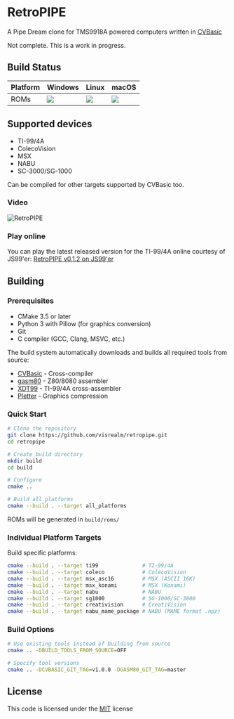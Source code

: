 # RetroPIPE

A Pipe Dream clone for TMS9918A powered computers written in [CVBasic](https://github.com/visrealm/CVBasic)

Not complete. This is a work in progress.

## Build Status

| Platform | Windows | Linux | macOS |
|----------|---------|-------|-------|
| ROMs | [![](https://github.com/visrealm/retropipe/actions/workflows/build-windows.yml/badge.svg)](https://github.com/visrealm/retropipe/actions/workflows/build-windows.yml) | [![](https://github.com/visrealm/retropipe/actions/workflows/build-linux.yml/badge.svg)](https://github.com/visrealm/retropipe/actions/workflows/build-linux.yml) | [![](https://github.com/visrealm/retropipe/actions/workflows/build-macos.yml/badge.svg)](https://github.com/visrealm/retropipe/actions/workflows/build-macos.yml) |

## Supported devices

* TI-99/4A
* ColecoVision
* MSX
* NABU
* SC-3000/SG-1000

Can be compiled for other targets supported by CVBasic too.

### Video

<p align="left"><img src="img/retropipe.gif" alt="RetroPIPE"></p>

### Play online

You can play the latest released version for the TI-99/4A online courtesy of JS99'er: [RetroPIPE v0.1.2 on JS99'er](https://js99er.net/#/?cartUrl=https:%2F%2Fgithub.com%2Fvisrealm%2Fretropipe%2Freleases%2Fdownload%2Fv0.1.2%2Fretropipe_v0-1-2_ti99_8.bin)

## Building

### Prerequisites

* CMake 3.5 or later
* Python 3 with Pillow (for graphics conversion)
* Git
* C compiler (GCC, Clang, MSVC, etc.)

The build system automatically downloads and builds all required tools from source:
* [CVBasic](https://github.com/nanochess/CVBasic) - Cross-compiler
* [gasm80](https://github.com/visrealm/gasm80) - Z80/8080 assembler
* [XDT99](https://github.com/endlos99/xdt99) - TI-99/4A cross-assembler
* [Pletter](https://github.com/nanochess/Pletter) - Graphics compression

### Quick Start

```bash
# Clone the repository
git clone https://github.com/visrealm/retropipe.git
cd retropipe

# Create build directory
mkdir build
cd build

# Configure
cmake ..

# Build all platforms
cmake --build . --target all_platforms
```

ROMs will be generated in `build/roms/`

### Individual Platform Targets

Build specific platforms:

```bash
cmake --build . --target ti99              # TI-99/4A
cmake --build . --target coleco            # ColecoVision
cmake --build . --target msx_asc16         # MSX (ASCII 16K)
cmake --build . --target msx_konami        # MSX (Konami)
cmake --build . --target nabu              # NABU
cmake --build . --target sg1000            # SG-1000/SC-3000
cmake --build . --target creativision      # CreatiVision
cmake --build . --target nabu_mame_package # NABU (MAME format .npz)
```

### Build Options

```bash
# Use existing tools instead of building from source
cmake .. -DBUILD_TOOLS_FROM_SOURCE=OFF

# Specify tool versions
cmake .. -DCVBASIC_GIT_TAG=v1.0.0 -DGASM80_GIT_TAG=master
```

## License
This code is licensed under the [MIT](https://opensource.org/licenses/MIT "MIT") license

